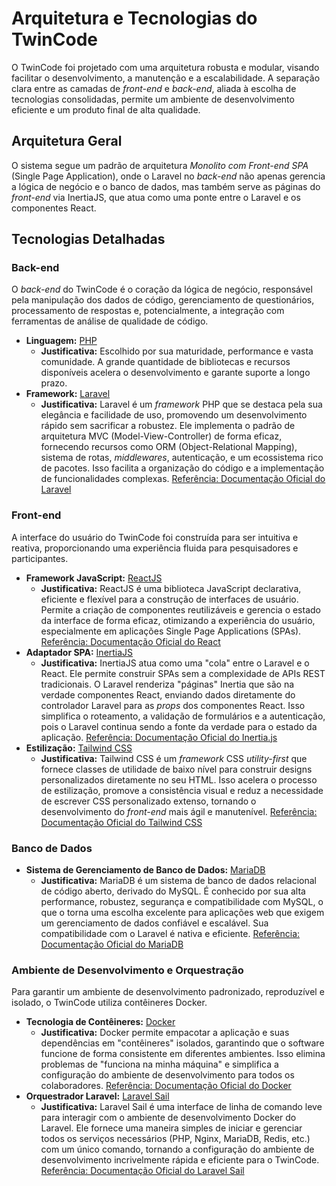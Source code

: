 # Arquitetura e Tecnologias do TwinCode

O TwinCode foi projetado com uma arquitetura robusta e modular, visando facilitar o desenvolvimento, a manutenção e a escalabilidade. A separação clara entre as camadas de *front-end* e *back-end*, aliada à escolha de tecnologias consolidadas, permite um ambiente de desenvolvimento eficiente e um produto final de alta qualidade.

## Arquitetura Geral

O sistema segue um padrão de arquitetura *Monolito com Front-end SPA* (Single Page Application), onde o Laravel no *back-end* não apenas gerencia a lógica de negócio e o banco de dados, mas também serve as páginas do *front-end* via InertiaJS, que atua como uma ponte entre o Laravel e os componentes React.

## Tecnologias Detalhadas

### Back-end

O *back-end* do TwinCode é o coração da lógica de negócio, responsável pela manipulação dos dados de código, gerenciamento de questionários, processamento de respostas e, potencialmente, a integração com ferramentas de análise de qualidade de código.

* **Linguagem:** [PHP](https://www.php.net/)
    * **Justificativa:** Escolhido por sua maturidade, performance e vasta comunidade. A grande quantidade de bibliotecas e recursos disponíveis acelera o desenvolvimento e garante suporte a longo prazo.
* **Framework:** [Laravel](https://laravel.com/)
    * **Justificativa:** Laravel é um *framework* PHP que se destaca pela sua elegância e facilidade de uso, promovendo um desenvolvimento rápido sem sacrificar a robustez. Ele implementa o padrão de arquitetura MVC (Model-View-Controller) de forma eficaz, fornecendo recursos como ORM (Object-Relational Mapping), sistema de rotas, *middlewares*, autenticação, e um ecossistema rico de pacotes. Isso facilita a organização do código e a implementação de funcionalidades complexas. [Referência: Documentação Oficial do Laravel](https://laravel.com/docs/12.x)

### Front-end

A interface do usuário do TwinCode foi construída para ser intuitiva e reativa, proporcionando uma experiência fluida para pesquisadores e participantes.

* **Framework JavaScript:** [ReactJS](https://react.dev/)
    * **Justificativa:** ReactJS é uma biblioteca JavaScript declarativa, eficiente e flexível para a construção de interfaces de usuário. Permite a criação de componentes reutilizáveis e gerencia o estado da interface de forma eficaz, otimizando a experiência do usuário, especialmente em aplicações Single Page Applications (SPAs). [Referência: Documentação Oficial do React](https://react.dev/learn)
* **Adaptador SPA:** [InertiaJS](https://inertiajs.com)
    * **Justificativa:** InertiaJS atua como uma "cola" entre o Laravel e o React. Ele permite construir SPAs sem a complexidade de APIs REST tradicionais. O Laravel renderiza "páginas" Inertia que são na verdade componentes React, enviando dados diretamente do controlador Laravel para as *props* dos componentes React. Isso simplifica o roteamento, a validação de formulários e a autenticação, pois o Laravel continua sendo a fonte da verdade para o estado da aplicação. [Referência: Documentação Oficial do Inertia.js](https://inertiajs.com/getting-started)
* **Estilização:** [Tailwind CSS](https://tailwindcss.com/)
    * **Justificativa:** Tailwind CSS é um *framework* CSS *utility-first* que fornece classes de utilidade de baixo nível para construir designs personalizados diretamente no seu HTML. Isso acelera o processo de estilização, promove a consistência visual e reduz a necessidade de escrever CSS personalizado extenso, tornando o desenvolvimento do *front-end* mais ágil e manutenível. [Referência: Documentação Oficial do Tailwind CSS](https://tailwindcss.com/docs)

### Banco de Dados

* **Sistema de Gerenciamento de Banco de Dados:** [MariaDB](https://mariadb.org/)
    * **Justificativa:** MariaDB é um sistema de banco de dados relacional de código aberto, derivado do MySQL. É conhecido por sua alta performance, robustez, segurança e compatibilidade com MySQL, o que o torna uma escolha excelente para aplicações web que exigem um gerenciamento de dados confiável e escalável. Sua compatibilidade com o Laravel é nativa e eficiente. [Referência: Documentação Oficial do MariaDB](https://mariadb.com/kb/en/documentation/)

### Ambiente de Desenvolvimento e Orquestração

Para garantir um ambiente de desenvolvimento padronizado, reproduzível e isolado, o TwinCode utiliza contêineres Docker.

* **Tecnologia de Contêineres:** [Docker](https://www.docker.com/)
    * **Justificativa:** Docker permite empacotar a aplicação e suas dependências em "contêineres" isolados, garantindo que o software funcione de forma consistente em diferentes ambientes. Isso elimina problemas de "funciona na minha máquina" e simplifica a configuração do ambiente de desenvolvimento para todos os colaboradores. [Referência: Documentação Oficial do Docker](https://docs.docker.com/)
* **Orquestrador Laravel:** [Laravel Sail](https://laravel.com/docs/12.x/sail)
    * **Justificativa:** Laravel Sail é uma interface de linha de comando leve para interagir com o ambiente de desenvolvimento Docker do Laravel. Ele fornece uma maneira simples de iniciar e gerenciar todos os serviços necessários (PHP, Nginx, MariaDB, Redis, etc.) com um único comando, tornando a configuração do ambiente de desenvolvimento incrivelmente rápida e eficiente para o TwinCode. [Referência: Documentação Oficial do Laravel Sail](https://laravel.com/docs/12.x/sail)
